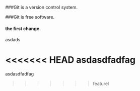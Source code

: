 ###Git is a version control system.

###Git is free software.

#### the first change.

asdads

<<<<<<< HEAD
asdasdfadfag
=======
asdasdfadfag
>>>>>>> featurel
